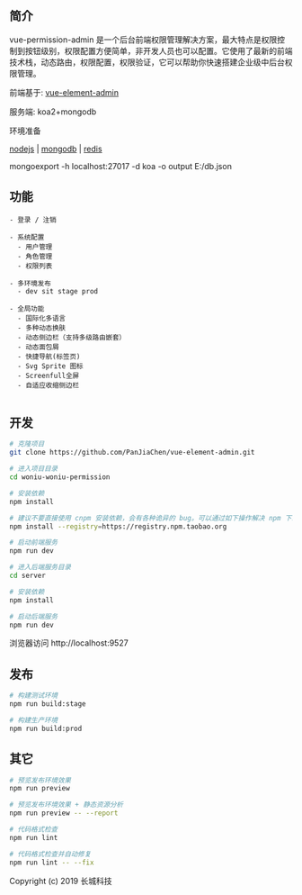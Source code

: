 
## 简介

vue-permission-admin 是一个后台前端权限管理解决方案，最大特点是权限控制到按钮级别，权限配置方便简单，非开发人员也可以配置。它使用了最新的前端技术栈，动态路由，权限配置，权限验证，它可以帮助你快速搭建企业级中后台权限管理。

前端基于: [vue-element-admin](https://panjiachen.github.io/vue-element-admin) 

服务端: koa2+mongodb

环境准备


[nodejs](http://nodejs.cn/download/) |
[mongodb](https://www.runoob.com/mongodb/mongodb-window-install.html) |
[redis](https://www.runoob.com/redis/redis-install.html)



mongoexport -h localhost:27017 -d koa  -o output E:/db.json

## 功能

```
- 登录 / 注销

- 系统配置
  - 用户管理
  - 角色管理
  - 权限列表

- 多环境发布
  - dev sit stage prod

- 全局功能
  - 国际化多语言
  - 多种动态换肤
  - 动态侧边栏（支持多级路由嵌套）
  - 动态面包屑
  - 快捷导航(标签页)
  - Svg Sprite 图标
  - Screenfull全屏
  - 自适应收缩侧边栏


```

## 开发

```bash
# 克隆项目
git clone https://github.com/PanJiaChen/vue-element-admin.git

# 进入项目目录
cd woniu-woniu-permission

# 安装依赖
npm install

# 建议不要直接使用 cnpm 安装依赖，会有各种诡异的 bug。可以通过如下操作解决 npm 下载速度慢的问题
npm install --registry=https://registry.npm.taobao.org

# 启动前端服务
npm run dev

# 进入后端服务目录
cd server

# 安装依赖
npm install

# 启动后端服务
npm run dev
```

浏览器访问 http://localhost:9527

## 发布

```bash
# 构建测试环境
npm run build:stage

# 构建生产环境
npm run build:prod
```

## 其它

```bash
# 预览发布环境效果
npm run preview

# 预览发布环境效果 + 静态资源分析
npm run preview -- --report

# 代码格式检查
npm run lint

# 代码格式检查并自动修复
npm run lint -- --fix
```


Copyright (c) 2019 长城科技
